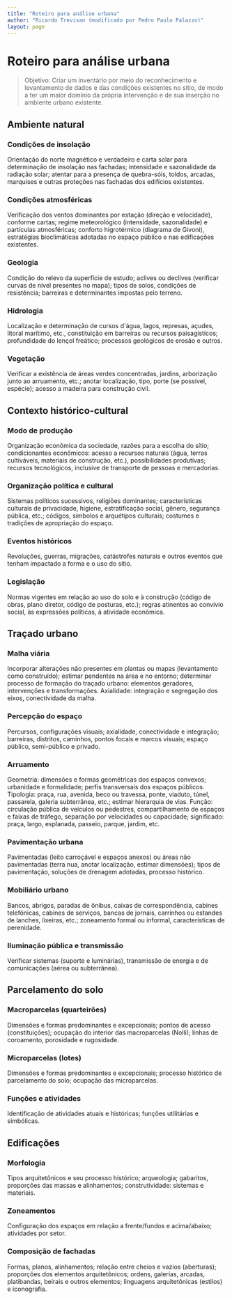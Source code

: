 ```yaml
---
title: "Roteiro para análise urbana"
author: "Ricardo Trevisan (modificado por Pedro Paulo Palazzo)"
layout: page
---
```


Roteiro para análise urbana
===========================

> Objetivo:
> Criar um inventário por meio do reconhecimento e levantamento
> de dados e das condições existentes no sítio, de modo a ter
> um maior domínio da própria intervenção e de sua inserção
> no ambiente urbano existente.


Ambiente natural
----------------

### Condições de insolação

Orientação do norte magnético e verdadeiro e carta solar
para determinação de insolação nas fachadas;
intensidade e sazonalidade da radiação solar;
atentar para a presença de quebra-sóis, toldos, arcadas,
marquises e outras proteções nas fachadas dos edifícios
existentes.

### Condições atmosféricas

Verificação dos ventos dominantes por estação
(direção e velocidade), conforme cartas;
regime meteorológico (intensidade, sazonalidade) e
partículas atmosféricas;
conforto higrotérmico (diagrama de Givoni),
estratégias bioclimáticas adotadas no espaço público
e nas edificações existentes.

### Geologia

Condição do relevo da superfície de estudo;
aclives ou declives (verificar curvas de nível
presentes no mapa);
tipos de solos, condições de resistência;
barreiras e determinantes impostas pelo terreno.

### Hidrologia

Localização e determinação de cursos d'água, lagos,
represas, açudes, litoral marítimo, etc.,
constituição em barreiras ou recursos paisagísticos;
profundidade do lençol freático;
processos geológicos de erosão e outros.

### Vegetação

Verificar a existência de áreas verdes concentradas,
jardins, arborização junto ao arruamento, etc.;
anotar localização, tipo, porte (se possível, espécie);
acesso a madeira para construção civil.


Contexto histórico-cultural
---------------------------

### Modo de produção

Organização econômica da sociedade, razões para a escolha
do sítio;
condicionantes econômicos: acesso a recursos naturais
(água, terras cultiváveis, materiais de construção, etc.),
possibilidades produtivas;
recursos tecnológicos, inclusive de transporte de pessoas
e mercadorias.

### Organização política e cultural

Sistemas políticos sucessivos, religiões dominantes;
características culturais de privacidade, higiene,
estratificação social, gênero, segurança pública, etc.;
códigos, símbolos e arquétipos culturais;
costumes e tradições de apropriação do espaço.

### Eventos históricos

Revoluções, guerras, migrações, catástrofes naturais
e outros eventos que tenham impactado
a forma e o uso do sítio.

### Legislação

Normas vigentes em relação ao uso do solo e à construção
(código de obras, plano diretor, código de posturas, etc.);
regras atinentes ao convívio social, às expressões políticas,
à atividade econômica.


Traçado urbano
--------------

### Malha viária

Incorporar alterações não presentes em plantas ou mapas
(levantamento como construído);
estimar pendentes na área e no entorno;
determinar processo de formação do traçado urbano:
elementos geradores, intervenções e transformações.
Axialidade: integração e segregação dos eixos,
conectividade da malha.

### Percepção do espaço

Percursos, configurações visuais;
axialidade, conectividade e integração;
barreiras, distritos, caminhos, pontos focais
e marcos visuais;
espaço público, semi-público e privado.

### Arruamento

Geometria: dimensões e formas geométricas dos espaços convexos;
urbanidade e formalidade; perfis transversais dos espaços públicos.
Tipologia: praça, rua, avenida, beco ou travessa, ponte,
viaduto, túnel, passarela, galeria subterrânea, etc.;
estimar hierarquia de vias.
Função: circulação pública de veículos ou pedestres,
compartilhamento de espaços e faixas de tráfego, separação
por velocidades ou capacidade;
significado: praça, largo, esplanada, passeio, parque, jardim, etc.

### Pavimentação urbana

Pavimentadas (leito carroçável e espaços anexos) ou áreas não
pavimentadas (terra nua, anotar localização, estimar dimensões);
tipos de pavimentação, soluções de drenagem adotadas,
processo histórico.

### Mobiliário urbano

Bancos, abrigos, paradas de ônibus, caixas de correspondência,
cabines telefônicas, cabines de serviços, bancas de jornais,
carrinhos ou estandes de lanches, lixeiras, etc.;
zoneamento formal ou informal, características de perenidade.

### Iluminação pública e transmissão

Verificar sistemas (suporte e luminárias), transmissão de energia
e de comunicações (aérea ou subterrânea).


Parcelamento do solo
--------------------

### Macroparcelas (quarteirões)

Dimensões e formas predominantes e excepcionais;
pontos de acesso (constituições);
ocupação do interior das macroparcelas (Nolli);
linhas de coroamento, porosidade e rugosidade.

### Microparcelas (lotes)

Dimensões e formas predominantes e excepcionais;
processo histórico de parcelamento do solo;
ocupação das microparcelas.

### Funções e atividades

Identificação de atividades atuais e históricas;
funções utilitárias e simbólicas.


Edificações
-----------

### Morfologia

Tipos arquitetônicos e seu processo histórico;
arqueologia;
gabaritos, proporções das massas e alinhamentos;
construtividade: sistemas e materiais.

### Zoneamentos

Configuração dos espaços em relação a frente/fundos e
acima/abaixo;
atividades por setor.

### Composição de fachadas

Formas, planos, alinhamentos;
relação entre cheios e vazios (aberturas);
proporções dos elementos arquitetônicos;
ordens, galerias, arcadas, platibandas, beirais
e outros elementos;
linguagens arquitetônicas (estilos) e iconografia.
